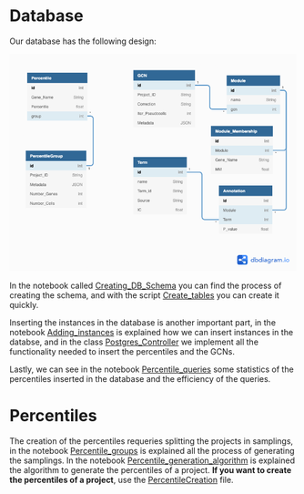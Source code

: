 # Database

Our database has the following design:

![](Images/DB_Design.png)

In the notebook called [Creating_DB_Schema](Database/Creating_DB_Schema.ipynb) you can find the process of creating the schema, and with the script [Create_tables](Database/Create_tables.py) you can create it quickly. 

Inserting the instances in the database is another important part, in the notebook [Adding_instances](Database/Adding_instances.ipynb) is explained how we can insert instances in the databse, and in the class [Postgres_Controller](Database/Postgres_Controller.py) we implement all the functionality needed to insert the percentiles and the GCNs.

Lastly, we can see in the notebook [Percentile_queries](Database/Percentile_queries.ipynb) some statistics of the percentiles inserted in the database and the efficiency of the queries.

# Percentiles

The creation of the percentiles requeries splitting the projects in samplings, in the notebook [Percentile_groups](Percentiles/Percentile_groups.ipynb) is explained all the process of generating the samplings. In the notebook [Percentile_generation_algorithm](Percentiles/Percentile_generation_algorithm.v1.ipynb) is explained the algorithm to generate the percentiles of a project. **If you want to create the percentiles of a project**, use the [PercentileCreation](Percentiles/PercentileCreation.py) file.
